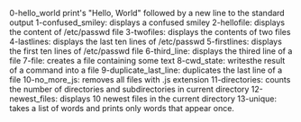 0-hello_world print's "Hello, World" followed by a new line to the standard output
1-confused_smiley: displays a confused smiley
2-hellofile: displays the content of /etc/passwd file
3-twofiles: displays the contents of two files
4-lastlines: displays the last ten lines of /etc/passwd
5-firstlines: displays the first ten lines of /etc/passwd file
6-third_line: displays the thired line of a file
7-file: creates a file containing some text
8-cwd_state: writesthe result of a command into a file
9-duplicate_last_line: duplicates the last line of a file
10-no_more_js: removes all files with .js extension
11-directories: counts the number of directories and subdirectories in current directory
12-newest_files: displays 10 newest files in the current directory
13-unique: takes a list of words and prints only words that appear once.      
